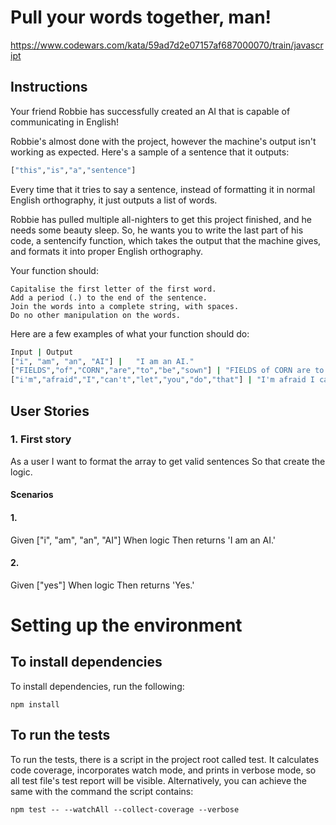 # Pull your words together, man!

https://www.codewars.com/kata/59ad7d2e07157af687000070/train/javascript

## Instructions

Your friend Robbie has successfully created an AI that is capable of communicating in English!

Robbie's almost done with the project, however the machine's output isn't working as expected. Here's a sample of a sentence that it outputs:
```sh
["this","is","a","sentence"]
```
Every time that it tries to say a sentence, instead of formatting it in normal English orthography, it just outputs a list of words.

Robbie has pulled multiple all-nighters to get this project finished, and he needs some beauty sleep. So, he wants you to write the last part of his code, a sentencify function, which takes the output that the machine gives, and formats it into proper English orthography.

Your function should:

    Capitalise the first letter of the first word.
    Add a period (.) to the end of the sentence.
    Join the words into a complete string, with spaces.
    Do no other manipulation on the words.

Here are a few examples of what your function should do:
```sh
Input |	Output
["i", "am", "an", "AI"] |	"I am an AI."
["FIELDS","of","CORN","are","to","be","sown"] |	"FIELDS of CORN are to be sown."
["i'm","afraid","I","can't","let","you","do","that"] | "I'm afraid I can't let you do that."
```
## User Stories

### 1. First story
As a user
I want to format the array to get valid sentences
So that create the logic.

#### Scenarios

#### 1.
Given ["i", "am", "an", "AI"]
When logic
Then returns 'I am an AI.'

#### 2.
Given ["yes"]
When logic
Then returns 'Yes.'

# Setting up the environment

## To install dependencies

To install dependencies, run the following:

```npm install```

## To run the tests

To run the tests, there is a script in the project root called test. It calculates code coverage, incorporates watch mode, and prints in verbose mode, so all test file's test report will be visible. Alternatively, you can achieve the same with the command the script contains:

```npm test -- --watchAll --collect-coverage --verbose``` 

